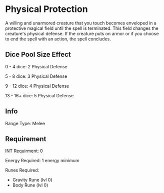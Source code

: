 # Physical Protection

A willing and unarmored creature that you touch becomes enveloped in a protective magical field until the spell is terminated. This field changes the creature's physical defense. If the creature puts on armor or if you choose to end the spell with an action, the spell concludes.

## Dice Pool Size Effect

0 -  4 dice: 2 Physical Defense

5 -  8 dice: 3 Physical Defense

9 - 12 dice: 4 Physical Defense

13 - 16+ dice: 5 Physical Defense

## Info

Range Type: Melee

## Requirement

INT Requirment: 0

Energy Required: 1 energy minimum

Runes Required:

- Gravity Rune (lvl 0)
- Body Rune (lvl 0)
